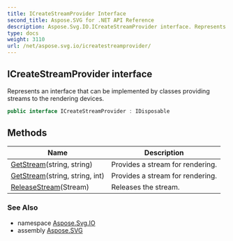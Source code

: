 ```yaml
---
title: ICreateStreamProvider Interface
second_title: Aspose.SVG for .NET API Reference
description: Aspose.Svg.IO.ICreateStreamProvider interface. Represents an interface that can be implemented by classes providing streams to the rendering devices
type: docs
weight: 3110
url: /net/aspose.svg.io/icreatestreamprovider/
---
```

## ICreateStreamProvider interface

Represents an interface that can be implemented by classes providing streams to the rendering devices.

```csharp
public interface ICreateStreamProvider : IDisposable
```

## Methods

| Name | Description |
| --- | --- |
| [GetStream](../../aspose.svg.io/icreatestreamprovider/getstream/#getstream)(string, string) | Provides a stream for rendering. |
| [GetStream](../../aspose.svg.io/icreatestreamprovider/getstream/#getstream_1)(string, string, int) | Provides a stream for rendering. |
| [ReleaseStream](../../aspose.svg.io/icreatestreamprovider/releasestream/)(Stream) | Releases the stream. |

### See Also

* namespace [Aspose.Svg.IO](../../aspose.svg.io/)
* assembly [Aspose.SVG](../../)
